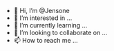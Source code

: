 - 👋 Hi, I’m @Jensone
- 👀 I’m interested in ...
- 🌱 I’m currently learning ...
- 💞️ I’m looking to collaborate on ...
- 📫 How to reach me ...

<!---
Jensone/Jensone is a ✨ special ✨ repository because its `README.md` (this file) appears on your GitHub profile.
You can click the Preview link to take a look at your changes.
--->
